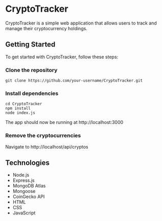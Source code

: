 # CryptoTracker

CryptoTracker is a simple web application that allows users to track and manage their cryptocurrency holdings.


## Getting Started
To get started with CryptoTracker, follow these steps:

### Clone the repository

```
git clone https://github.com/your-username/CryptoTracker.git
```

### Install dependencies

```
cd CryptoTracker
npm install
node index.js
``` 
The app should now be running at http://localhost:3000

### Remove the cryptocurrencies

Navigate to http://localhost/api/cryptos

## Technologies 
- Node.js
- Express.js
- MongoDB Atlas
- Mongoose
- CoinGecko API
- HTML
- CSS
- JavaScript

